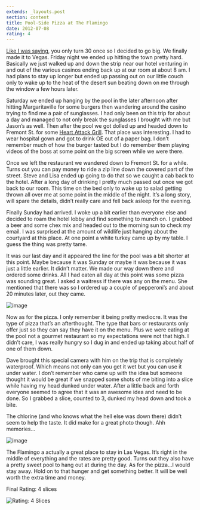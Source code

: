 ```yaml
---
extends: _layouts.post
section: content
title: Pool-Side Pizza at The Flamingo
date: 2012-07-08
rating: 4
---
```


[Like I was saying](http://joeymarinara.com/post/28092735000/the-great-american-bagel), you only turn 30 once so I decided to go big. We finally made it to Vegas. Friday night we ended up hitting the town pretty hard. Basically we just walked up and down the strip near our hotel venturing in and out of the various casinos ending back up at our room at about 8 am. I had plans to stay up longer but ended up passing out on our little couch only to wake up to the heat of the desert sun beating down on me through the window a few hours later.

Saturday we ended up hanging by the pool in the later afternoon after hitting Margaritaville for some burgers then wandering around the casino trying to find me a pair of sunglasses. I had only been on this trip for about a day and managed to not only break the sunglasses I brought with me but Jason’s as well. Then after the pool we got dolled up and headed down to Fremont St. for some [Heart Attack Grill](http://www.heartattackgrill.com/). That place was interesting. I had to wear hospital gown and got to drink OE out of a paper bag. I don’t remember much of how the burger tasted but I do remember them playing videos of the boss at some point on the big screen while we were there.

Once we left the restaurant we wandered down to Fremont St. for a while. Turns out you can pay money to ride a zip line down the covered part of the street. Steve and Lisa ended up going to do that so we caught a cab back to the hotel. After a long day of drinking I pretty much passed out once we got back to our room. This time on the bed only to wake up to salad getting thrown all over me at some point in the middle of the night. It’s a long story, will spare the details, didn’t really care and fell back asleep for the evening.

Finally Sunday had arrived. I woke up a bit earlier than everyone else and decided to roam the hotel lobby and find something to munch on. I grabbed a beer and some chex mix and headed out to the morning sun to check my email. I was surprised at the amount of wildlife just hanging about the courtyard at this place. At one point a white turkey came up by my table. I guess the thing was pretty tame.

It was our last day and it appeared the line for the pool was a bit shorter at this point. Maybe because it was Sunday or maybe it was because it was just a little earlier. It didn’t matter. We made our way down there and ordered some drinks. All I had eaten all day at this point was some pizza was sounding great. I asked a waitress if there was any on the menu. She mentioned that there was so I ordered up a couple of pepperoni’s and about 20 minutes later, out they came.

![image](https://64.media.tumblr.com/bdcedb841184905f79a270d7b1ca6cc6/8a4bf36a8c9fad47-ef/s540x810/99454e68a9ce89ac075457ce479b751bb698f24a.jpg)

Now as for the pizza. I only remember it being pretty mediocre. It was the type of pizza that’s an afterthought. The type that bars or restaurants only offer just so they can say they have it on the menu. Plus we were eating at the pool not a gourmet restaurant so my expectations were not that high. I didn’t care, I was really hungry so I dug in and ended up taking about half of one of them down.

Dave brought this special camera with him on the trip that is completely waterproof. Which means not only can you get it wet but you can use it under water. I don’t remember who came up with the idea but someone thought it would be great if we snapped some shots of me biting into a slice while having my head dunked under water. After a little back and forth everyone seemed to agree that it was an awesome idea and need to be done. So I grabbed a slice, counted to 3, dunked my head down and took a bite.

The chlorine (and who knows what the hell else was down there) didn’t seem to help the taste. It did make for a great photo though. Ahh memories…

![image](https://64.media.tumblr.com/8d0dd77a0f8519f34b6336e51cb565d7/8a4bf36a8c9fad47-1c/s540x810/8a9c0663d417ce1f07bbf716dc6131c3828421f4.jpg)

The Flamingo a actually a great place to stay in Las Vegas. It’s right in the middle of everything and the rates are pretty good. Turns out they also have a pretty sweet pool to hang out at during the day. As for the pizza…I would stay away. Hold on to that hunger and get something better. It will be well worth the extra time and money.

Final Rating: 4 slices

![Rating: 4 Slices](/assets/img/pizza4_sm.jpg)